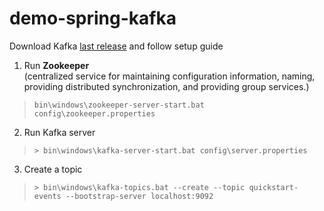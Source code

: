 # demo-spring-kafka


Download Kafka [last release](https://kafka.apache.org/downloads) and follow setup guide

1. Run <b>Zookeeper</b><br>
(centralized service for maintaining configuration information, naming, providing distributed synchronization, and providing group services.)
>```
>bin\windows\zookeeper-server-start.bat config\zookeeper.properties
>```
2. Run Kafka server 
> ```
> > bin\windows\kafka-server-start.bat config\server.properties    
> ```
3. Create a topic
> ```
> > bin\windows\kafka-topics.bat --create --topic quickstart-events --bootstrap-server localhost:9092 
> ```